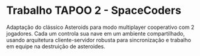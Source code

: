 # Trabalho TAPOO 2 - SpaceCoders
Adaptação do clássico Asteroids para modo multiplayer cooperativo com 2 jogadores. Cada um controla sua nave em um ambiente compartilhado, usando arquitetura cliente-servidor robusta para sincronização e trabalho em equipe na destruição de asteroides.
